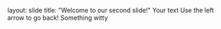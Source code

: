layout: slide
title: "Welcome to our second slide!"
Your text
Use the left arrow to go back!
Something witty
